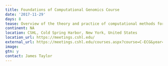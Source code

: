 ```yaml
---
title: Foundations of Computational Genomics Course
date: '2017-11-29'
days: 8
tease: Overview of the theory and practice of computational methods for the identification and characterization of functional elements from DNA sequence data
continent: NA
location: CSHL, Cold Spring Harbor, New York, United States
location_url: https://meetings.cshl.edu/ 
external_url: https://meetings.cshl.edu/courses.aspx?course=C-ECG&year=17 
image:
gtn: y
contact: James Taylor
---
```


